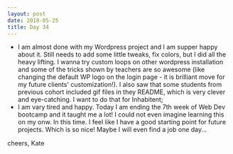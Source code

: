 ```yaml
---
layout: post
date: 2018-05-25
title: Day 34
---
```


* I am almost done with my Wordpress project and I am supper happy about it. Still needs to add some little tweaks, fix colors, but I did all the heavy lifting. I wanna try custom loops on other wordpress installation and some of the tricks shown by teachers are so awesome (like changing the default WP logo on the login page - it is brilliant move for my future clients' customization!). I also saw that some students from previous cohort included gif files in they README, which is very clever and eye-catching. I want to do that for Inhabitent;
* I am vary tired and happy. Today I am ending the 7th week of Web Dev bootcamp and it taught me a lot! I could not even imagine learning this on my onw. In this time. I feel like I have a good starting point for future projects. Which is so nice! Maybe I will even find a job one day...

cheers,
Kate
